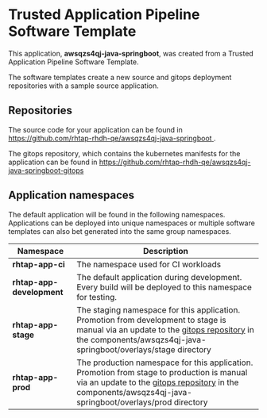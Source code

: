 # Trusted Application Pipeline Software Template

This application, **awsqzs4qj-java-springboot**, was created from a Trusted Application Pipeline Software Template.

The software templates create a new source and gitops deployment repositories with a sample source application. 

## Repositories

The source code for your application can be found in [https://github.com/rhtap-rhdh-qe/awsqzs4qj-java-springboot ](https://github.com/rhtap-rhdh-qe/awsqzs4qj-java-springboot ).
 
The gitops repository, which contains the kubernetes manifests for the application can be found in 
[https://github.com/rhtap-rhdh-qe/awsqzs4qj-java-springboot-gitops ](https://github.com/rhtap-rhdh-qe/awsqzs4qj-java-springboot-gitops ) 

## Application namespaces 

The default application will be found in the following namespaces. Applications can be deployed into unique namespaces or multiple software templates can also bet generated into the same group namespaces.  

|  Namespace   |  Description   |  
| -------- | -------- |
| **rhtap-app-ci** | The namespace used for CI workloads |
| **rhtap-app-development** | The default application during development. Every build will be deployed to this namespace for testing. |
| **rhtap-app-stage** | The staging namespace for this application. Promotion from development to stage is manual via an update to the [gitops repository](https://github.com/rhtap-rhdh-qe/awsqzs4qj-java-springboot-gitops ) in the components/awsqzs4qj-java-springboot/overlays/stage directory |
| **rhtap-app-prod** | The production namespace for this application. Promotion from stage to production is manual via an update to the [gitops repository](https://github.com/rhtap-rhdh-qe/awsqzs4qj-java-springboot-gitops ) in the components/awsqzs4qj-java-springboot/overlays/prod directory |